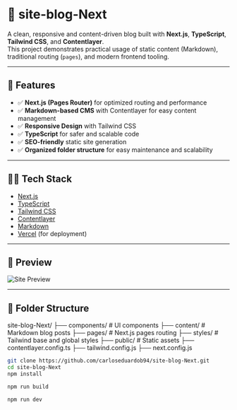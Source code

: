 # 📝 site-blog-Next

A clean, responsive and content-driven blog built with **Next.js**, **TypeScript**, **Tailwind CSS**, and **Contentlayer**.  
This project demonstrates practical usage of static content (Markdown), traditional routing (`pages`), and modern frontend tooling.

---

## 🚀 Features

- ✅ **Next.js (Pages Router)** for optimized routing and performance
- ✅ **Markdown-based CMS** with Contentlayer for easy content management
- ✅ **Responsive Design** with Tailwind CSS
- ✅ **TypeScript** for safer and scalable code
- ✅ **SEO-friendly** static site generation
- ✅ **Organized folder structure** for easy maintenance and scalability

---

## 🧑‍💻 Tech Stack

- [Next.js](https://nextjs.org/)
- [TypeScript](https://www.typescriptlang.org/)
- [Tailwind CSS](https://tailwindcss.com/)
- [Contentlayer](https://www.contentlayer.dev/)
- [Markdown](https://www.markdownguide.org/)
- [Vercel](https://vercel.com/) (for deployment)

---

## 📸 Preview

![Site Preview](./public/preview.gif)  

---

## 📂 Folder Structure
site-blog-Next/
├── components/ # UI components
├── content/ # Markdown blog posts
├── pages/ # Next.js pages routing
├── styles/ # Tailwind base and global styles
├── public/ # Static assets
├── contentlayer.config.ts
├── tailwind.config.js
├── next.config.js

```bash
git clone https://github.com/carloseduardob94/site-blog-Next.git
cd site-blog-Next
npm install

npm run build

npm run dev